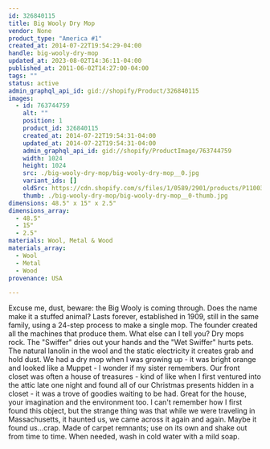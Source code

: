 ```yaml
---
id: 326840115
title: Big Wooly Dry Mop
vendor: None
product_type: "America #1"
created_at: 2014-07-22T19:54:29-04:00
handle: big-wooly-dry-mop
updated_at: 2023-08-02T14:36:11-04:00
published_at: 2011-06-02T14:27:00-04:00
tags: ""
status: active
admin_graphql_api_id: gid://shopify/Product/326840115
images:
  - id: 763744759
    alt: ""
    position: 1
    product_id: 326840115
    created_at: 2014-07-22T19:54:31-04:00
    updated_at: 2014-07-22T19:54:31-04:00
    admin_graphql_api_id: gid://shopify/ProductImage/763744759
    width: 1024
    height: 1024
    src: ./big-wooly-dry-mop/big-wooly-dry-mop__0.jpg
    variant_ids: []
    oldSrc: https://cdn.shopify.com/s/files/1/0589/2901/products/P1100373.jpeg?v=1406073271
    thumb: ./big-wooly-dry-mop/big-wooly-dry-mop__0-thumb.jpg
dimensions: 48.5" x 15" x 2.5"
dimensions_array:
  - 48.5"
  - 15"
  - 2.5"
materials: Wool, Metal & Wood
materials_array:
  - Wool
  - Metal
  - Wood
provenance: USA

---
```


Excuse me, dust, beware: the Big Wooly is coming through. Does the name make it a stuffed animal? Lasts forever, established in 1909, still in the same family, using a 24-step process to make a single mop. The founder created all the machines that produce them. What else can I tell you? Dry mops rock. The "Swiffer" dries out your hands and the "Wet Swiffer" hurts pets. The natural lanolin in the wool and the static electricity it creates grab and hold dust. We had a dry mop when I was growing up \- it was bright orange and looked like a Muppet \- I wonder if my sister remembers. Our front closet was often a house of treasures \- kind of like when I first ventured into the attic late one night and found all of our Christmas presents hidden in a closet \- it was a trove of goodies waiting to be had. Great for the house, your imagination and the environment too. I can't remember how I first found this object, but the strange thing was that while we were traveling in Massachusetts, it haunted us, we came across it again and again. Maybe it found us...crap. Made of carpet remnants; use on its own and shake out from time to time. When needed, wash in cold water with a mild soap.